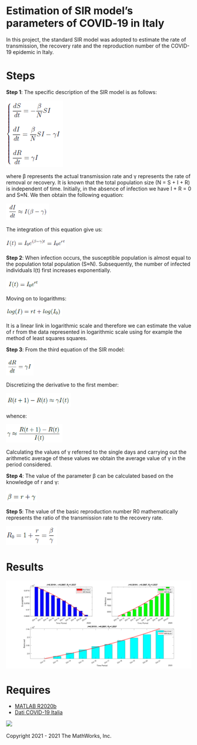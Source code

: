 # Estimation of SIR model’s parameters of COVID‑19 in Italy
In this project, the standard SIR model was adopted to estimate the rate of transmission, the recovery rate and the reproduction number of the COVID-19 epidemic in Italy.

# Steps
**Step 1**:
The specific description of the SIR model is as follows:

![SIR model](/images/sir.png)

where β represents the actual transmission rate and γ represents the rate of removal or recovery. It is known that the total population size (N = S + I + R) is independent of time. Initially, in the absence of infection we have I + R = 0 and S≈N. We then obtain the following equation:

![eq1](/images/eq1.png)

The integration of this equation give us:

![eq2](/images/eq2.png)

**Step 2**:
When infection occurs, the susceptible population is almost equal to the population total population (S≈N). Subsequently, the number of infected individuals I(t) first increases exponentially.

![eq3](/images/eq3.png)

Moving on to logarithms:

![eq4](/images/eq4.png)

It is a linear link in logarithmic scale and therefore we can estimate the value of r from the data represented in logarithmic scale using for example the method of least squares squares.

**Step 3**:
From the third equation of the SIR model:

![eq5](/images/eq5.png)

Discretizing the derivative to the first member:

![eq6](/images/eq6.png)

whence:

![eq7](/images/eq7.png)

Calculating the values of γ referred to the single days and carrying out the arithmetic average of these values we obtain the average value of γ in the period considered.

**Step 4**:
The value of the parameter β can be calculated based on the knowledge of r and γ:

![eq8](/images/eq8.png)

**Step 5**:
The value of the basic reproduction number R0 mathematically represents the ratio of the transmission rate to the recovery rate.

![eq9](/images/eq9.png)

# Results

![plot](/images/plot.png)

# Requires
- [MATLAB R2020b](https://www.mathworks.com/products/matlab.html)
- [Dati COVID-19 Italia](https://github.com/pcm-dpc/COVID-19)

[![](https://www.mathworks.com/matlabcentral/images/matlab-file-exchange.svg)](#)


Copyright 2021 - 2021 The MathWorks, Inc.
